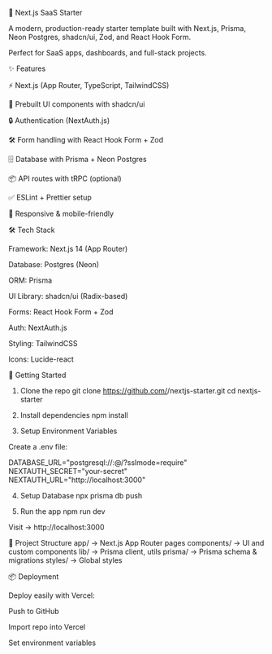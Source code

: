 🚀 Next.js SaaS Starter

A modern, production-ready starter template built with Next.js, Prisma, Neon Postgres, shadcn/ui, Zod, and React Hook Form.

Perfect for SaaS apps, dashboards, and full-stack projects.

✨ Features

⚡ Next.js (App Router, TypeScript, TailwindCSS)

🎨 Prebuilt UI components with shadcn/ui

🔒 Authentication (NextAuth.js)

🛠️ Form handling with React Hook Form + Zod

🗄️ Database with Prisma + Neon Postgres

📦 API routes with tRPC (optional)

✅ ESLint + Prettier setup

📱 Responsive & mobile-friendly

🛠️ Tech Stack

Framework: Next.js 14 (App Router)

Database: Postgres (Neon)

ORM: Prisma

UI Library: shadcn/ui (Radix-based)

Forms: React Hook Form + Zod

Auth: NextAuth.js

Styling: TailwindCSS

Icons: Lucide-react

🚀 Getting Started
1. Clone the repo
git clone https://github.com/<your-username>/nextjs-starter.git
cd nextjs-starter

2. Install dependencies
npm install

3. Setup Environment Variables

Create a .env file:

DATABASE_URL="postgresql://<user>:<password>@<host>/<db>?sslmode=require" <br/>
NEXTAUTH_SECRET="your-secret"<br/>
NEXTAUTH_URL="http://localhost:3000"

4. Setup Database
npx prisma db push

5. Run the app
npm run dev


Visit → http://localhost:3000

📂 Project Structure
app/             → Next.js App Router pages
components/      → UI and custom components
lib/             → Prisma client, utils
prisma/          → Prisma schema & migrations
styles/          → Global styles

📦 Deployment

Deploy easily with Vercel:

Push to GitHub

Import repo into Vercel

Set environment variables

